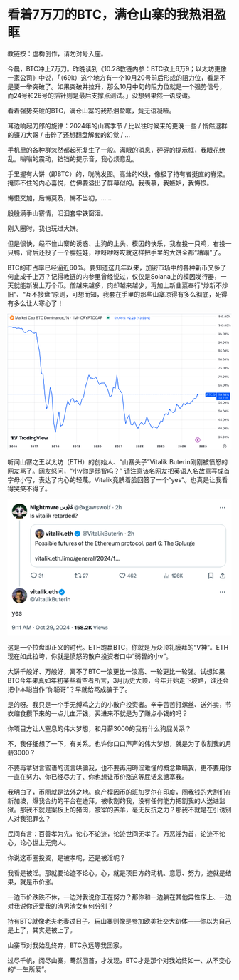 # 看着7万刀的BTC，满仓山寨的我热泪盈眶

教链按：虚构创作，请勿对号入座。

今晨，BTC冲上7万刀。昨晚读到《10.28教链内参：BTC欲上6万9；以太坊更像一家公司》中说，「（69k）这个地方有一个10月20号前后形成的阻力位，看是不是要一举突破了。如果突破并拉升，那么10月中旬的阻力位就是一个强势信号，而24号和26号的插针则是最后支撑点测试。」没想到果然一语成谶。

看着强势突破的BTC，满仓山寨的我热泪盈眶，竟无语凝噎。

耳边响起刀郎的旋律：2024年的山寨季节 / 比以往时候来的更晚一些 / 悄然退群的镰刀大哥 / 击碎了还想翻盘解套的幻觉 / ...

手机里的各种群忽然都起死复生了一般。满眼的消息，砰砰的提示框，我眼花缭乱。嗡嗡的震动，铛铛的提示音，我心烦意乱。

手里握有大饼（即BTC）的，咣咣发图。高耸的K线，像极了持有者挺直的脊梁。掩饰不住的内心喜悦，仿佛要溢出了屏幕似的。我羡慕，我嫉妒，我悔恨。

悔恨交加，后悔莫及，悔不当初，……

殷殷满手山寨情，汩汩套牢铁窗泪。

刚入圈时，我也玩过大饼。

但是很快，经不住山寨的诱惑、土狗的上头、模因的快乐，我左投一只鸡，右投一只鸭，背后还投了一个胖娃娃，咿呀咿呀哎就这样把手里的大饼全都“糟蹋”了。

BTC的市占率已经逼近60%。要知道这几年以来，加密市场中的各种新币又多了何止成千上万？记得教链的内参里曾经说过，仅仅是Solana上的模因发行器，一天就能新发上万个币。僧越来越多，肉却越来越少，再加上新韭菜奉行“炒新不炒旧”、“互不接盘”原则，可想而知，我套在手里的那些山寨凉得有多么彻底，死得有多么让人寒心了！

![](2024-10-29-A01.png)

听闻山寨之王以太坊（ETH）的创始人、“山寨头子”Vitalik Buterin刚刚被愤怒的网友骂了。网友怒问，“小v你是弱智吗？” 请注意该名网友把英语人名故意写成首字母小写，表达了内心的轻蔑。Vitalik竟腆着脸回答了一个“yes”。也真是让我看得哭笑不得了。

![](2024-10-29-A02.png)

这是一个拉盘即正义的时代。ETH跑赢BTC，你就是万众顶礼膜拜的“V神”。ETH现在如此拉垮，你就是愤怒的散户投资者口中“弱智的小v”。

大饼千般好、万般好，离不了BTC一浪更比一浪高、一轮更比一轮强。试想如果BTC今年果真如年初某些看空者所言，3月历史大顶，今年开始走下坡路，谁还会把中本聪当作“你聪哥”？早就给骂成骗子了。

是的呀。我只是一个手无缚鸡之力的小散户投资者。辛辛苦苦打螺丝、送外卖，节衣缩食攒下来的一点儿血汗钱，买进来不就是为了赚点小钱的吗？

你项目方让人窒息的伟大梦想，和月薪3000的我有什么狗屁关系？

不，我仔细想了一下，有关系。也许你口口声声的伟大梦想，就是为了收割我的月薪3000？

不要再拿甜言蜜语的谎言哄骗我，也不要再用晦涩难懂的概念欺瞒我，更不要用你一直在努力、你已经尽力了、你也想让币价涨这等屁话来搪塞我。

我明白了，币圈就是法外之地。疯产模因币的班加罗尔在印度，圈我钱的大割们在新加坡，爆我合约的平台在迪拜。被收割的我，没有任何能力把割我的人送进监狱。那我不就是案板上的猪肉，被宰的羔羊，毫无反抗之力？那我不就是在引诱别人对我犯罪么？

民间有言：百善孝为先，论心不论迹，论迹世间无孝子。万恶淫为首，论迹不论心，论心世上无完人。

你说这币圈投资，是被孝呢，还是被淫呢？

我看是被淫。那就要论迹不论心。心，就是项目方的动机、意愿、努力。迹就是结果，就是币价涨。

一边币价跌跌不休，一边对我说你正在努力？那你和一边躺在其他异性床上、一边对我说你还爱我的渣男渣女有何分别？

持有BTC就像老夫老妻过日子。玩山寨则像是参加欧美社交大趴体——你以为自己是上了，其实是被上了。

山寨币对我始乱终弃，BTC永远等我回家。

过尽千帆，阅尽山寨，蓦然回首，才发现，BTC才是那个对我始终如一、从不变心的“一生所爱”。
